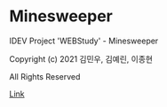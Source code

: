 # Minesweeper
IDEV Project 'WEBStudy' - Minesweeper

Copyright (c) 2021 김민우, 김예린, 이종현

All Rights Reserved

[Link](https://minesweeper.bfy.kr/)
